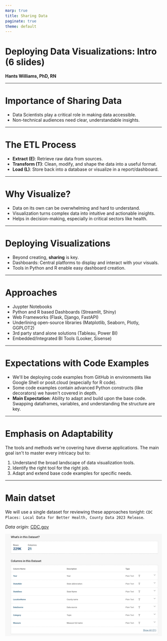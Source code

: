 ```yaml
---
marp: true
title: Sharing Data
paginate: true
theme: default
---
```



# Deploying Data Visualizations: Intro (6 slides)

**Hants Williams, PhD, RN**

---

# Importance of Sharing Data

* Data Scientists play a critical role in making data accessible.
* Non-technical audiences need clear, understandable insights.

---

# The ETL Process

* **Extract (E)**: Retrieve raw data from sources.
* **Transform (T)**: Clean, modify, and shape the data into a useful format.
* **Load (L)**: Store back into a database or visualize in a report/dashboard.

---

# Why Visualize?

* Data on its own can be overwhelming and hard to understand.
* Visualization turns complex data into intuitive and actionable insights.
* Helps in decision-making, especially in critical sectors like health.

---

# Deploying Visualizations

* Beyond creating, **sharing** is key.
* Dashboards: Central platforms to display and interact with your visuals.
* Tools in Python and R enable easy dashboard creation.

---

# Approaches 

* Juypter Notebooks 
* Python and R based Dashboards (Streamlit, Shiny)
* Web Frameworks (Flask, Django, FastAPI)
* Underlining open-source libraries (Matplotlib, Seaborn, Plotly, GGPLOT2)
* 3rd party stand alone solutions (Tableau, Power BI)
* Embedded/Integrated BI Tools (Looker, Sisense) 


---

# Expectations with Code Examples 

- We'll be deploying code examples from GitHub in environments like Google Shell or posit.cloud (especially for R code).
- Some code examples contain advanced Python constructs (like decorators) we haven't covered in depth.
- **Main Expectation**: Ability to adapt and build upon the base code. Swapping dataframes, variables, and understanding the structure are key.

---

# Emphasis on Adaptability

The tools and methods we're covering have diverse applications. The main goal isn't to master every intricacy but to:

1. Understand the broad landscape of data visualization tools.
2. Identify the right tool for the right job.
3. Adapt and extend base code examples for specific needs.

---
# Main datset

We will use a single dataset for reviewing these approaches tonight: `CDC Places: Local Data for Better Health, County Data 2023 Release`.


*Data origin*: [CDC.gov](https://data.cdc.gov/500-Cities-Places/PLACES-Local-Data-for-Better-Health-County-Data-20/swc5-untb)

![CDC iamge](../../WK4/slides/images/cdc.png)